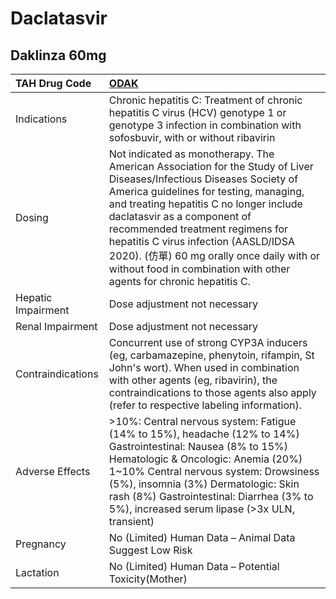 # Daclatasvir

## Daklinza 60mg

| TAH Drug Code      | [**ODAK**](https://www.tahsda.org.tw/drugs/hissearch.php?drug_code=ODAK)                                                                                                                                                                                                                                                                                                                                                                 |
|:-------------------|:-----------------------------------------------------------------------------------------------------------------------------------------------------------------------------------------------------------------------------------------------------------------------------------------------------------------------------------------------------------------------------------------------------------------------------------------|
| Indications        | Chronic hepatitis C: Treatment of chronic hepatitis C virus (HCV) genotype 1 or genotype 3 infection in combination with sofosbuvir, with or without ribavirin                                                                                                                                                                                                                                                                           |
| Dosing             | Not indicated as monotherapy. The American Association for the Study of Liver Diseases/Infectious Diseases Society of America guidelines for testing, managing, and treating hepatitis C no longer include daclatasvir as a component of recommended treatment regimens for hepatitis C virus infection (AASLD/IDSA 2020). (仿單) 60 mg orally once daily with or without food in combination with other agents for chronic hepatitis C. |
| Hepatic Impairment | Dose adjustment not necessary                                                                                                                                                                                                                                                                                                                                                                                                            |
| Renal Impairment   | Dose adjustment not necessary                                                                                                                                                                                                                                                                                                                                                                                                            |
| Contraindications  | Concurrent use of strong CYP3A inducers (eg, carbamazepine, phenytoin, rifampin, St John's wort). When used in combination with other agents (eg, ribavirin), the contraindications to those agents also apply (refer to respective labeling information).                                                                                                                                                                               |
| Adverse Effects    | >10%: Central nervous system: Fatigue (14% to 15%), headache (12% to 14%) Gastrointestinal: Nausea (8% to 15%) Hematologic & Oncologic: Anemia (20%) 1~10% Central nervous system: Drowsiness (5%), insomnia (3%) Dermatologic: Skin rash (8%) Gastrointestinal: Diarrhea (3% to 5%), increased serum lipase (>3x ULN, transient)                                                                                                        |
| Pregnancy          | No (Limited) Human Data – Animal Data Suggest Low Risk                                                                                                                                                                                                                                                                                                                                                                                   |
| Lactation          | No (Limited) Human Data – Potential Toxicity(Mother)                                                                                                                                                                                                                                                                                                                                                                                     |


